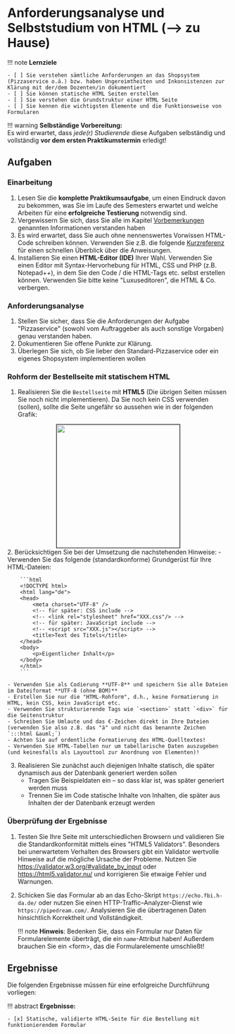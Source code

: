 # Anforderungsanalyse und Selbststudium von HTML (--> zu Hause)

!!! note
    **Lernziele**

    - [ ] Sie verstehen sämtliche Anforderungen an das Shopsystem (Pizzaservice o.ä.) bzw. haben Ungereimtheiten und Inkonsistenzen zur Klärung mit der/dem Dozenten/in dokumentiert
    - [ ] Sie können statische HTML Seiten erstellen
    - [ ] Sie verstehen die Grundstruktur einer HTML Seite
    - [ ] Sie kennen die wichtigsten Elemente und die Funktionsweise von Formularen

!!! warning
    **Selbständige Vorbereitung:**     
    Es wird erwartet, dass *jede\(r\) Studierende* diese Aufgaben selbständig und vollständig **vor dem ersten Praktikumstermin** erledigt! 

## Aufgaben

### Einarbeitung 

1. Lesen Sie die **komplette Praktikumsaufgabe**, um einen Eindruck davon zu bekommen, was Sie im Laufe des Semesters erwartet und welche Arbeiten für eine **erfolgreiche Testierung** notwendig sind.
2. Vergewissern Sie sich, dass Sie alle im Kapitel [Vorbemerkungen](vorbemerkung.md) genannten Informationen verstanden haben 
3. Es wird erwartet, dass Sie auch ohne nennenswertes Vorwissen HTML-Code schreiben können. Verwenden Sie z.B. die folgende [Kurzreferenz](https://websitesetup.org/HTML5-cheat-sheet.pdf) für einen schnellen Überblick über die Anweisungen.
4. Installieren Sie einen **HTML-Editor (IDE)** Ihrer Wahl. Verwenden Sie einen Editor mit Syntax-Hervorhebung für HTML, CSS und PHP (z.B. Notepad++), in dem Sie den Code / die HTML-Tags etc. selbst erstellen können. Verwenden Sie bitte keine "Luxuseditoren", die HTML & Co. verbergen.

### Anforderungsanalyse

1. Stellen Sie sicher, dass Sie die Anforderungen der Aufgabe "Pizzaservice" (sowohl vom Auftraggeber als auch sonstige Vorgaben) genau verstanden haben.
2. Dokumentieren Sie offene Punkte zur Klärung.
3. Überlegen Sie sich, ob Sie lieber den Standard-Pizzaservice oder ein eigenes Shopsystem implementieren wollen

### Rohform der Bestellseite mit statischem HTML

1. Realisieren Sie die `Bestellseite` mit **HTML5** (Die übrigen Seiten müssen Sie noch nicht implementieren). Da Sie noch kein CSS verwenden (sollen), sollte die Seite ungefähr so aussehen wie in der folgenden Grafik:  
<img src="../figures/Bestellung_HTML.png" alt="" style="border: 0.1em solid black; display: block; margin-left: auto; margin-right: auto; width: 20em;"/>
<!--
![](./figures/Bestellung_HTML.png)  
*Rohform der Bestellseite mit HTML - nur Inhalte und Bedienelemente, kein Layout)*
-->
2. Berücksichtigen Sie bei der Umsetzung die nachstehenden Hinweise:
    - Verwenden Sie das folgende (standardkonforme) Grundgerüst für Ihre HTML-Dateien:
  
        ```html  
        <!DOCTYPE html>
        <html lang="de">  
        <head>
            <meta charset="UTF-8" />
            <!-- für später: CSS include -->
            <!-- <link rel="stylesheet" href="XXX.css"/> -->
            <!-- für später: JavaScript include -->
            <!-- <script src="XXX.js"></script> -->
            <title>Text des Titels</title>
        </head>
        <body>
            <p>Eigentlicher Inhalt</p>
        </body>
        </html>
        ```

    - Verwenden Sie als Codierung **UTF-8** und speichern Sie alle Dateien im Dateiformat **UTF-8 (ohne BOM)**
    - Erstellen Sie nur die "HTML-Rohform", d.h., keine Formatierung in HTML, kein CSS, kein JavaScript etc.
    - Verwenden Sie strukturierende Tags wie `<section>` statt `<div>` für die Seitenstruktur
    - Schreiben Sie Umlaute und das €-Zeichen direkt in Ihre Dateien (verwenden Sie also z.B. das "ä" und nicht das benannte Zeichen  `:::html &auml;`)
    - Achten Sie auf ordentliche Formatierung des HTML-Quelltextes! 
    - Verwenden Sie HTML-Tabellen nur um tabellarische Daten auszugeben (und keinesfalls als Layouttool zur Anordnung von Elementen)!


3. Realisieren Sie zunächst auch diejenigen Inhalte statisch, die später dynamisch aus der Datenbank generiert werden sollen
    - Tragen Sie Beispieldaten ein – so dass klar ist, was später generiert werden muss 
    - Trennen Sie im Code statische Inhalte von Inhalten, die später aus Inhalten der der Datenbank erzeugt werden

### Überprüfung der Ergebnisse
1. Testen Sie Ihre Seite mit unterschiedlichen Browsern und validieren Sie die Standardkonformität mittels eines "HTML5 Validators". Besonders bei unerwartetem Verhalten des Browsers gibt ein Validator wertvolle Hinweise auf die mögliche Ursache der Probleme.
Nutzen Sie <https://validator.w3.org/#validate_by_input> oder <https://html5.validator.nu/> und korrigieren Sie etwaige Fehler und Warnungen.

2. Schicken Sie das Formular ab an das Echo-Skript `https://echo.fbi.h-da.de/` oder nutzen Sie einen HTTP-Traffic–Analyzer-Dienst wie `https://pipedream.com/`. Analysieren Sie die übertragenen Daten hinsichtlich Korrektheit und Vollständigkeit.

    !!! note
        **Hinweis**: Bedenken Sie, dass ein Formular nur Daten für Formularelemente überträgt, die ein `name`-Attribut haben! Außerdem brauchen Sie ein &lt;form&gt;, das die Formularelemente umschließt!

## Ergebnisse

Die folgenden Ergebnisse müssen für eine erfolgreiche Durchführung vorliegen:

!!! abstract
    __Ergebnisse:__

    - [x] Statische, validierte HTML-Seite für die Bestellung mit funktionierendem Formular

